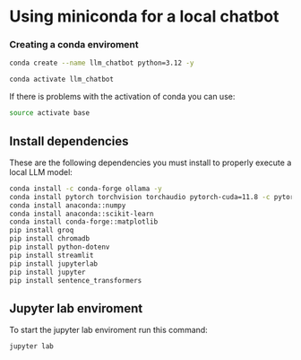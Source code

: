 # Using miniconda for a local chatbot

### Creating a conda enviroment

```bash
conda create --name llm_chatbot python=3.12 -y
```

```bash 
conda activate llm_chatbot
```

If there is problems with the activation of conda you can use:

```bash
source activate base
```


## Install dependencies

These are the following dependencies you must install to properly execute a local LLM model:

```bash 
conda install -c conda-forge ollama -y
conda install pytorch torchvision torchaudio pytorch-cuda=11.8 -c pytorch -c nvidia
conda install anaconda::numpy
conda install anaconda::scikit-learn
conda install conda-forge::matplotlib
pip install groq
pip install chromadb
pip install python-dotenv
pip install streamlit
pip install jupyterlab
pip install jupyter
pip install sentence_transformers
```

## Jupyter lab enviroment

To start the jupyter lab enviroment run this command:

 ```bash
 jupyter lab
 ```
